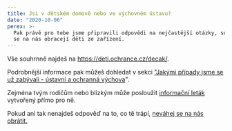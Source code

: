 ```yaml
---
title: Jsi v dětském domově nebo ve výchovném ústavu?
date: "2020-10-06"
perex: >-
  Pak právě pro tebe jsme připravili odpovědi na nejčastější otázky, se kterými
  se na nás obracejí děti ze zařízení.
---
```


<p>Vše souhrnně najdeš na <a href="decak/">https://deti.ochrance.cz/decak/</a>. </p><p>Podrobnější informace pak můžeš dohledat v sekci <a href="ustavni-a-ochranna-vychova/">&quot;Jakými případy jsme se už zabývali - ústavní a ochranná výchova</a>&quot;.</p><p>Zejména tvým rodičům nebo blízkým může posloužit <a href="https://www.ochrance.cz/fileadmin/user_upload/Letaky/Detsky-domov-rodice.pdf" target="_blank">informační leták</a> vytvořený přímo pro ně. </p><p>Pokud ani tak nenajdeš odpověď na to, co tě trápí, <a href="jak-se-na-ochrance-obratit/">neváhej se na nás obrátit.</a> </p>
